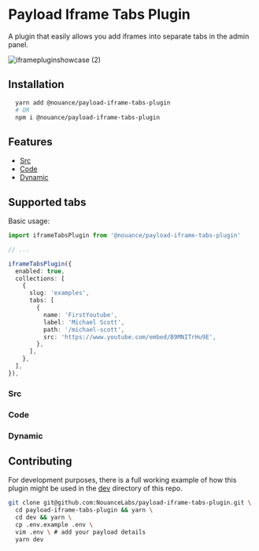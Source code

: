 # Payload Iframe Tabs Plugin

A plugin that easily allows you add iframes into separate tabs in the admin panel.

![iframepluginshowcase (2)](https://github.com/NouanceLabs/payload-iframe-tabs-plugin/assets/35137243/938769e5-988a-46ff-bf9d-a9e0f7e9106c)


## Installation

```bash
  yarn add @nouance/payload-iframe-tabs-plugin
  # OR
  npm i @nouance/payload-iframe-tabs-plugin
```

## Features

- [Src](#src)
- [Code](#code)
- [Dynamic](#dynamic)

## Supported tabs

Basic usage:

```ts
import iframeTabsPlugin from '@nouance/payload-iframe-tabs-plugin'

// ...

iframeTabsPlugin({
  enabled: true,
  collections: [
    {
      slug: 'examples',
      tabs: [
        {
          name: 'FirstYoutube',
          label: 'Michael Scott',
          path: '/michael-scott',
          src: 'https://www.youtube.com/embed/B9MNITrHu9E',
        },
      ],
    },
  ],
}),
```

### Src

### Code

### Dynamic


## Contributing

For development purposes, there is a full working example of how this plugin might be used in the [dev](./dev) directory of this repo.

```bash
git clone git@github.com:NouanceLabs/payload-iframe-tabs-plugin.git \
  cd payload-iframe-tabs-plugin && yarn \
  cd dev && yarn \
  cp .env.example .env \
  vim .env \ # add your payload details
  yarn dev
```
